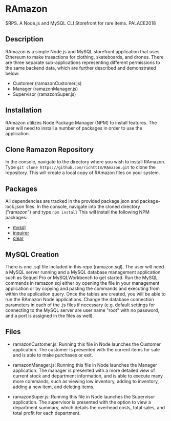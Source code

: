 # RAmazon
$RPS. A Node.js and MySQL CLI Storefront for rare items. PALACE2018 

## Description
RAmazon is a simple Node.js and MySQL storefront application that uses Ethereum to make trasactions for clothing, skateboards, and drones. There are three separate sub-applications representing different permissions to the same backend data, which are further described and demonstrated below:

* Customer (ramazonCustomer.js)
* Manager (ramazonManager.js)
* Supervisor (ramazonSuper.js)

## Installation
RAmazon utilizes Node Package Manager (NPM) to install features. The user will need to install a number of packages in order to use the application.

## Clone Ramazon Repository
In the console, navigate to the directory where you wish to install RAmazon.
Type ```git clone https://github.com/richtt18/RAmazon.git``` to clone the repository. This will create a local copy of RAmazon files on your system.

## Packages
All dependencies are tracked in the provided package.json and package-lock.json files. In the console, navigate into the cloned directory ("ramazon") and type ```npm install``` This will install the following NPM packages:

* [mysql](https://www.npmjs.com/package/mysql)
* [inquirer](https://www.npmjs.com/package/inquirer)
* [clear](https://www.npmjs.com/package/clear)


## MySQL Creation
There is one .sql file included in this repo (ramazon.sql). The user will need a MySQL server running and a MySQL database management application such as Sequel Pro or MySQLWorkbench to get started. Run the MySQL commands in ramazon.sql either by opening the file in your management application or by copying and pasting the commands and executing from within the application query. Once the tables are created, you will be able to run the RAmazon Node applications. Change the database connection parameters in each of the .js files if necessary (e.g. default settings for connecting to the MySQL server are user name "root" with no password, and a port is assigned in the files as well).



## Files
* ramazonCustomer.js: Running this file in Node launches the Customer application. The customer is presented with the current items for sale and is able to make purchases or exit.

* ramazonManager.js: Running this file in Node launches the Manager application. The manager is presented with a more detailed view of current stock and department information, and is able to execute many more commands, such as viewing low inventory, adding to inventory, adding a new item, and deleting items.

* ramazonSuper.js: Running this file in Node launches the Supervisor application. The supervisor is presented with the option to view a department summary, which details the overhead costs, total sales, and total profit for each department.
